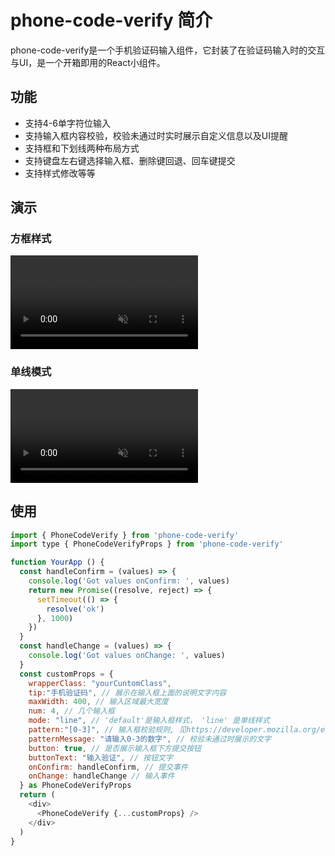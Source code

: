 # phone-code-verify 简介
phone-code-verify是一个手机验证码输入组件，它封装了在验证码输入时的交互与UI，是一个开箱即用的React小组件。

## 功能
- 支持4-6单字符位输入
- 支持输入框内容校验，校验未通过时实时展示自定义信息以及UI提醒
- 支持框和下划线两种布局方式
- 支持键盘左右键选择输入框、删除键回退、回车键提交
- 支持样式修改等等

## 演示
### 方框样式
<video src="https://uvd.yupoo.com/leisurenana/23626104.mp4" muted></video>

### 单线模式
<video src="https://uvd.yupoo.com/leisurenana/23626089.mp4" muted></video>

## 使用
```js
import { PhoneCodeVerify } from 'phone-code-verify'
import type { PhoneCodeVerifyProps } from 'phone-code-verify'

function YourApp () {
  const handleConfirm = (values) => {
    console.log('Got values onConfirm: ', values)
    return new Promise((resolve, reject) => {
      setTimeout(() => {
        resolve('ok')
      }, 1000)
    })
  }
  const handleChange = (values) => {
    console.log('Got values onChange: ', values)
  }
  const customProps = {
    wrapperClass: "yourCuntomClass",
    tip:"手机验证码", // 展示在输入框上面的说明文字内容
    maxWidth: 400, // 输入区域最大宽度
    num: 4, // 几个输入框
    mode: "line", // 'default'是输入框样式， 'line' 是单线样式
    pattern:"[0-3]", // 输入框校验规则, 见https://developer.mozilla.org/en-US/docs/Web/HTML/Attributes/pattern
    patternMessage: "请输入0-3的数字", // 校验未通过时展示的文字
    button: true, // 是否展示输入框下方提交按钮
    buttonText: "输入验证", // 按钮文字
    onConfirm: handleConfirm, // 提交事件
    onChange: handleChange // 输入事件
  } as PhoneCodeVerifyProps
  return (
    <div>
      <PhoneCodeVerify {...customProps} />
    </div>
  )
}
```



